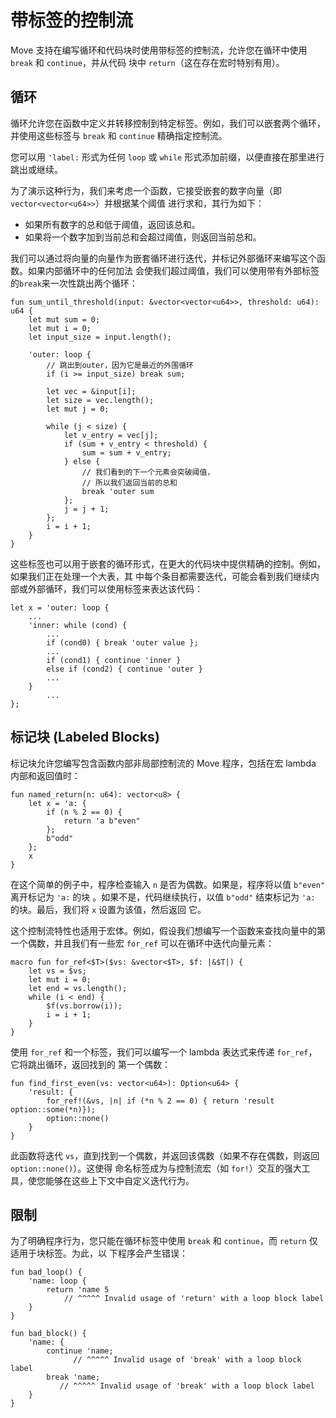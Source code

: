# 带标签的控制流

Move 支持在编写循环和代码块时使用带标签的控制流，允许您在循环中使用 `break` 和 `continue`，并从代码
块中 `return`（这在存在宏时特别有用）。

## 循环

循环允许您在函数中定义并转移控制到特定标签。例如，我们可以嵌套两个循环，并使用这些标签与 `break` 和
`continue` 精确指定控制流。

您可以用 `'label:` 形式为任何 `loop` 或 `while` 形式添加前缀，以便直接在那里进行跳出或继续。

为了演示这种行为，我们来考虑一个函数，它接受嵌套的数字向量（即`vector<vector<u64>>`）并根据某个阈值
进行求和，其行为如下：

- 如果所有数字的总和低于阈值，返回该总和。
- 如果将一个数字加到当前总和会超过阈值，则返回当前总和。

我们可以通过将向量的向量作为嵌套循环进行迭代，并标记外部循环来编写这个函数。如果内部循环中的任何加法
会使我们超过阈值，我们可以使用带有外部标签的`break`来一次性跳出两个循环：

```move
fun sum_until_threshold(input: &vector<vector<u64>>, threshold: u64): u64 {
    let mut sum = 0;
    let mut i = 0;
    let input_size = input.length();

    'outer: loop {
        // 跳出到outer，因为它是最近的外围循环
        if (i >= input_size) break sum;

        let vec = &input[i];
        let size = vec.length();
        let mut j = 0;

        while (j < size) {
            let v_entry = vec[j];
            if (sum + v_entry < threshold) {
                sum = sum + v_entry;
            } else {
                // 我们看到的下一个元素会突破阈值，
                // 所以我们返回当前的总和
                break 'outer sum
            };
            j = j + 1;
        };
        i = i + 1;
    }
}
```

这些标签也可以用于嵌套的循环形式，在更大的代码块中提供精确的控制。例如，如果我们正在处理一个大表，其
中每个条目都需要迭代，可能会看到我们继续内部或外部循环，我们可以使用标签来表达该代码：

```move
let x = 'outer: loop {
    ...
    'inner: while (cond) {
        ...
        if (cond0) { break 'outer value };
        ...
        if (cond1) { continue 'inner }
        else if (cond2) { continue 'outer }
        ...
    }
        ...
};
```

## 标记块 (Labeled Blocks)

标记块允许您编写包含函数内部非局部控制流的 Move 程序，包括在宏 lambda 内部和返回值时：

```move
fun named_return(n: u64): vector<u8> {
    let x = 'a: {
        if (n % 2 == 0) {
            return 'a b"even"
        };
        b"odd"
    };
    x
}
```

在这个简单的例子中，程序检查输入 `n` 是否为偶数。如果是，程序将以值 `b"even"` 离开标记为 `'a:` 的块
。如果不是，代码继续执行，以值 `b"odd"` 结束标记为 `'a:` 的块。最后，我们将 `x` 设置为该值，然后返回
它。

这个控制流特性也适用于宏体。例如，假设我们想编写一个函数来查找向量中的第一个偶数，并且我们有一些宏
`for_ref` 可以在循环中迭代向量元素：

```move
macro fun for_ref<$T>($vs: &vector<$T>, $f: |&$T|) {
    let vs = $vs;
    let mut i = 0;
    let end = vs.length();
    while (i < end) {
        $f(vs.borrow(i));
        i = i + 1;
    }
}
```

使用 `for_ref` 和一个标签，我们可以编写一个 lambda 表达式来传递 `for_ref`，它将跳出循环，返回找到的
第一个偶数：

```move
fun find_first_even(vs: vector<u64>): Option<u64> {
    'result: {
        for_ref!(&vs, |n| if (*n % 2 == 0) { return 'result option::some(*n)});
        option::none()
    }
}
```

此函数将迭代 `vs`，直到找到一个偶数，并返回该偶数（如果不存在偶数，则返回 `option::none()`）。这使得
命名标签成为与控制流宏（如 `for!`）交互的强大工具，使您能够在这些上下文中自定义迭代行为。

## 限制

为了明确程序行为，您只能在循环标签中使用 `break` 和 `continue`，而 `return` 仅适用于块标签。为此，以
下程序会产生错误：

```move
fun bad_loop() {
    'name: loop {
        return 'name 5
            // ^^^^^ Invalid usage of 'return' with a loop block label
    }
}

fun bad_block() {
    'name: {
        continue 'name;
              // ^^^^^ Invalid usage of 'break' with a loop block label
        break 'name;
           // ^^^^^ Invalid usage of 'break' with a loop block label
    }
}
```
